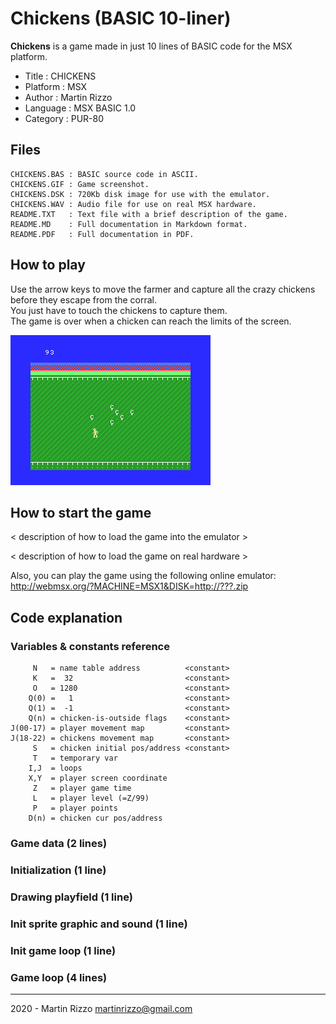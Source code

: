 Chickens (BASIC 10-liner)
=========================

**Chickens** is a game made in just 10 lines of BASIC code for the MSX platform.

* Title    : CHICKENS
* Platform : MSX
* Author   : Martin Rizzo
* Language : MSX BASIC 1.0
* Category : PUR-80

Files
-----

```
CHICKENS.BAS : BASIC source code in ASCII.
CHICKENS.GIF : Game screenshot.
CHICKENS.DSK : 720Kb disk image for use with the emulator.
CHICKENS.WAV : Audio file for use on real MSX hardware.
README.TXT   : Text file with a brief description of the game.
README.MD    : Full documentation in Markdown format.
README.PDF   : Full documentation in PDF.
```


How to play
-----------

Use the arrow keys to move the farmer and capture all the
crazy chickens before they escape from the corral.   
You just have to touch the chickens to capture them.   
The game is over when a chicken can reach the limits of the screen.

![CHICKENS](CHICKENS.GIF "The Chickens Game")


How to start the game
---------------------

< description of how to load the game into the emulator >

< description of how to load the game on real hardware >

Also, you can play the game using the following online emulator:   
http://webmsx.org/?MACHINE=MSX1&DISK=http://???.zip


Code explanation
----------------

### Variables & constants reference

```
     N   = name table address          <constant>
     K   =  32                         <constant>
     O   = 1280                        <constant>
    Q(0) =   1                         <constant>
    Q(1) =  -1                         <constant>
    Q(n) = chicken-is-outside flags    <constant>
J(00-17) = player movement map         <constant>
J(18-22) = chickens movement map       <constant>
     S   = chicken initial pos/address <constant>
     T   = temporary var
    I,J  = loops
    X,Y  = player screen coordinate
     Z   = player game time
     L   = player level (=Z/99)
     P   = player points
    D(n) = chicken cur pos/address
```

### Game data (2 lines)

### Initialization (1 line)

### Drawing  playfield (1 line)

### Init sprite graphic and sound (1 line)

### Init game loop (1 line)

### Game loop (4 lines)





---

2020 - Martin Rizzo <martinrizzo@gmail.com>

